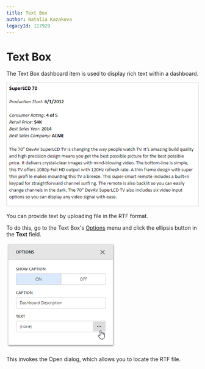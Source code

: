 ```yaml
---
title: Text Box
author: Natalia Kazakova
legacyId: 117929
---
```

# Text Box
The Text Box dashboard item is used to display rich text within a dashboard.

![wdd-text-box-rtf-example](../../../images/img125853.png)

You can provide text by uploading file in the RTF format.

To do this, go to the Text Box's [Options](../ui-elements/dashboard-item-menu.md) menu and click the ellipsis button in the **Text** field.

![wdd-textbox-add-rtf-file](../../../images/img125845.png)

This invokes the Open dialog, which allows you to locate the RTF file.
